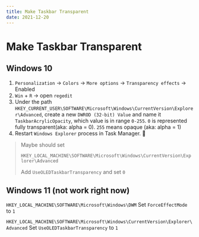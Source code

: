 ```yaml
---
title: Make Taskbar Transparent
date: 2021-12-20
---
```


# Make Taskbar Transparent

## Windows 10

1. `Personalization` -> `Colors` -> `More options` -> `Transparency effects` -> Enabled
2. `Win` + `R` -> open `regedit` 
3. Under the path `HKEY_CURRENT_USER\SOFTWARE\Microsoft\Windows\CurrentVersion\Explorer\Advanced`, create a new `DWROD (32-bit) Value` and name it `TaskbarAcrylicOpacity`, which value is in range `0-255`. `0` is represented fully transparent(aka: alpha = 0). `255` means opaque (aka: alpha = 1)
4. Restart `Windows Explorer` process in Task Manager. 🎉

> Maybe should set
>
> `HKEY_LOCAL_MACHINE\SOFTWARE\Microsoft\Windows\CurrentVersion\Explorer\Advanced`
>
> Add `UseOLEDTaskbarTransparency` and set `0`

## Windows 11 (not work right now)

`HKEY_LOCAL_MACHINE\SOFTWARE\Microsoft\Windows\DWM` Set `ForceEffectMode` to `1`

`HKEY_LOCAL_MACHINE\SOFTWARE\Microsoft\Windows\CurrentVersion\Explorer\Advanced` Set `UseOLEDTaskbarTransparency` to `1`
